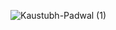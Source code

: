 ![Kaustubh-Padwal (1)](https://user-images.githubusercontent.com/50070398/200128005-6bb194b2-28d7-4378-b3bd-1a3b1e91cb74.png)
